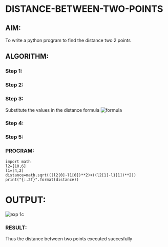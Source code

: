 # DISTANCE-BETWEEN-TWO-POINTS

## AIM:
To write a python program to find the distance two 2 points
## ALGORITHM:
### Step 1: 
### Step 2: 
### Step 3: 
Substitute the values in the distance formula  ![formula](/formula.jpg)
### Step 4: 
### Step 5: 
### PROGRAM:
```
import math
l2=[10,6]
l1=[4,2]
distance=math.sqrt(((l2[0]-l1[0])**2)+((l2[1]-l1[1])**2))
print("{:.2f}".format(distance))

```
  

# OUTPUT:

![exp 1c](https://user-images.githubusercontent.com/123259278/226190904-23a06902-37f7-4d56-8703-e2b1db18e913.png)

### RESULT:
Thus the distance between two points executed succesfully
